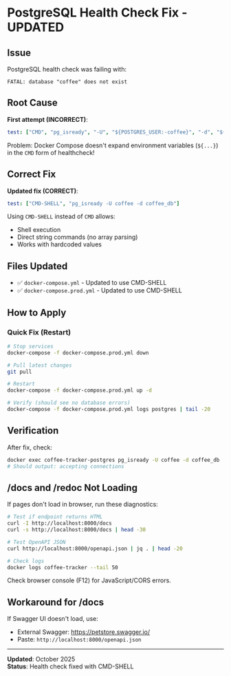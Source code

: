 # PostgreSQL Health Check Fix - UPDATED

## Issue

PostgreSQL health check was failing with:
```
FATAL: database "coffee" does not exist
```

## Root Cause

**First attempt (INCORRECT)**:
```yaml
test: ["CMD", "pg_isready", "-U", "${POSTGRES_USER:-coffee}", "-d", "${POSTGRES_DB:-coffee_db}"]
```

Problem: Docker Compose doesn't expand environment variables (`${...}`) in the `CMD` form of healthcheck!

## Correct Fix

**Updated fix (CORRECT)**:
```yaml
test: ["CMD-SHELL", "pg_isready -U coffee -d coffee_db"]
```

Using `CMD-SHELL` instead of `CMD` allows:
- Shell execution
- Direct string commands (no array parsing)
- Works with hardcoded values

## Files Updated

- ✅ `docker-compose.yml` - Updated to use CMD-SHELL
- ✅ `docker-compose.prod.yml` - Updated to use CMD-SHELL

## How to Apply

### Quick Fix (Restart)

```bash
# Stop services
docker-compose -f docker-compose.prod.yml down

# Pull latest changes
git pull

# Restart
docker-compose -f docker-compose.prod.yml up -d

# Verify (should see no database errors)
docker-compose -f docker-compose.prod.yml logs postgres | tail -20
```

## Verification

After fix, check:
```bash
docker exec coffee-tracker-postgres pg_isready -U coffee -d coffee_db
# Should output: accepting connections
```

## /docs and /redoc Not Loading

If pages don't load in browser, run these diagnostics:

```bash
# Test if endpoint returns HTML
curl -I http://localhost:8000/docs
curl -s http://localhost:8000/docs | head -30

# Test OpenAPI JSON
curl http://localhost:8000/openapi.json | jq . | head -20

# Check logs
docker logs coffee-tracker --tail 50
```

Check browser console (F12) for JavaScript/CORS errors.

## Workaround for /docs

If Swagger UI doesn't load, use:
- External Swagger: https://petstore.swagger.io/
- Paste: `http://localhost:8000/openapi.json`

---

**Updated**: October 2025  
**Status**: Health check fixed with CMD-SHELL
